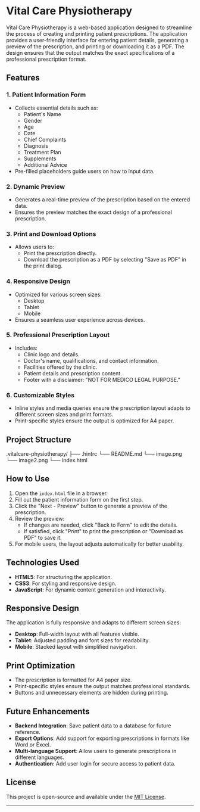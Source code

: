 # Vital Care Physiotherapy

Vital Care Physiotherapy is a web-based application designed to streamline the process of creating and printing patient prescriptions. The application provides a user-friendly interface for entering patient details, generating a preview of the prescription, and printing or downloading it as a PDF. The design ensures that the output matches the exact specifications of a professional prescription format.

## Features

### 1. **Patient Information Form**
- Collects essential details such as:
  - Patient's Name
  - Gender
  - Age
  - Date
  - Chief Complaints
  - Diagnosis
  - Treatment Plan
  - Supplements
  - Additional Advice
- Pre-filled placeholders guide users on how to input data.

### 2. **Dynamic Preview**
- Generates a real-time preview of the prescription based on the entered data.
- Ensures the preview matches the exact design of a professional prescription.

### 3. **Print and Download Options**
- Allows users to:
  - Print the prescription directly.
  - Download the prescription as a PDF by selecting "Save as PDF" in the print dialog.

### 4. **Responsive Design**
- Optimized for various screen sizes:
  - Desktop
  - Tablet
  - Mobile
- Ensures a seamless user experience across devices.

### 5. **Professional Prescription Layout**
- Includes:
  - Clinic logo and details.
  - Doctor's name, qualifications, and contact information.
  - Facilities offered by the clinic.
  - Patient details and prescription content.
  - Footer with a disclaimer: "NOT FOR MEDICO LEGAL PURPOSE."

### 6. **Customizable Styles**
- Inline styles and media queries ensure the prescription layout adapts to different screen sizes and print formats.
- Print-specific styles ensure the output is optimized for A4 paper.

## Project Structure

.vitalcare-physiotherapy/
    ├── .hintrc
    └── README.md
    └── image.png
    └── image2.png
    └── index.html




## How to Use

1. Open the `index.html` file in a browser.
2. Fill out the patient information form on the first step.
3. Click the "Next - Preview" button to generate a preview of the prescription.
4. Review the preview:
   - If changes are needed, click "Back to Form" to edit the details.
   - If satisfied, click "Print" to print the prescription or "Download as PDF" to save it.
5. For mobile users, the layout adjusts automatically for better usability.

## Technologies Used

- **HTML5**: For structuring the application.
- **CSS3**: For styling and responsive design.
- **JavaScript**: For dynamic content generation and interactivity.

## Responsive Design

The application is fully responsive and adapts to different screen sizes:
- **Desktop**: Full-width layout with all features visible.
- **Tablet**: Adjusted padding and font sizes for readability.
- **Mobile**: Stacked layout with simplified navigation.

## Print Optimization

- The prescription is formatted for A4 paper size.
- Print-specific styles ensure the output matches professional standards.
- Buttons and unnecessary elements are hidden during printing.

## Future Enhancements

- **Backend Integration**: Save patient data to a database for future reference.
- **Export Options**: Add support for exporting prescriptions in formats like Word or Excel.
- **Multi-language Support**: Allow users to generate prescriptions in different languages.
- **Authentication**: Add user login for secure access to patient data.

## License

This project is open-source and available under the [MIT License](LICENSE).

---
